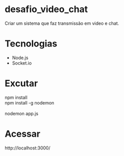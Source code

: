 # desafio_video_chat
Criar um sistema que faz transmissão em video e chat.

# Tecnologias
- Node.js
- Socket.io

# Excutar

npm install <br>
npm install -g nodemon <br>
<br>
nodemon app.js <br>

# Acessar 
http://localhost:3000/

